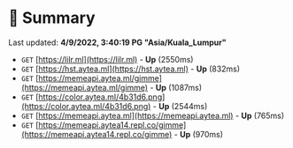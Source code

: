 # 📖 Summary
Last updated: **4/9/2022, 3:40:19 PG "Asia/Kuala_Lumpur"**

- `GET` [https://lilr.ml](https://lilr.ml) - **Up** (2550ms)
- `GET` [https://hst.aytea.ml](https://hst.aytea.ml) - **Up** (832ms)
- `GET` [https://memeapi.aytea.ml/gimme](https://memeapi.aytea.ml/gimme) - **Up** (1087ms)
- `GET` [https://color.aytea.ml/4b31d6.png](https://color.aytea.ml/4b31d6.png) - **Up** (2544ms)
- `GET` [https://memeapi.aytea.ml](https://memeapi.aytea.ml) - **Up** (765ms)
- `GET` [https://memeapi.aytea14.repl.co/gimme](https://memeapi.aytea14.repl.co/gimme) - **Up** (970ms)
